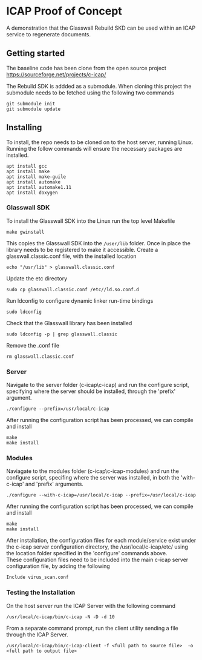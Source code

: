 # ICAP Proof of Concept
A demonstration that the Glasswall Rebuild SKD can be used within an ICAP service to regenerate documents.

## Getting started
The baseline code has been clone from the open source project
https://sourceforge.net/projects/c-icap/

The Rebuild SDK is addded as a submodule. When cloning this project the submodule needs to be fetched using the following two commands
```
git submodule init
git submodule update
```
## Installing

To install, the repo needs to be cloned on to the host server, running Linux.
Running the follow commands will ensure the necessary packages are installed.
```
apt install gcc
apt install make
apt install make-guile
apt install automake
apt install automake1.11
apt install doxygen
```

### Glasswall SDK
To install the Glasswall SDK into the Linux run the top level Makefile
```
make gwinstall
```
This copies the Glasswall SDK into the ```/user/lib``` folder.
Once in place the library needs to be registered to make it accessible.
Create a glasswall.classic.conf file, with the installed location
```
echo "/usr/lib" > glasswall.classic.conf
```
Update the etc directory
```
sudo cp glasswall.classic.conf /etc//ld.so.conf.d
```
Run ldconfig to configure dynamic linker run-time bindings
```
sudo ldconfig
```

Check that the Glasswall library has been installed
```
sudo ldconfig -p | grep glasswall.classic
```

Remove the .conf file
```
rm glasswall.classic.conf
```


### Server

Navigate to the server folder (c-icap\c-icap) and run the configure script, specifying where the server should be installed, through the 'prefix' argument.
```
./configure --prefix=/usr/local/c-icap
```
After running the configuration script has been processed, we can compile and install
```
make 
make install
```

### Modules

Naviagate to the modules folder (c-icap\c-icap-modules) and run the configure script, specifing where the server was installed, in both the 'with-c-icap' and 'prefix' arguments.
```
./configure --with-c-icap=/usr/local/c-icap --prefix=/usr/local/c-icap
```
After running the configuration script has been processed, we can compile and install
```
make 
make install
```

After installation, the configuration files for each module/service exist under the c-icap server configuration directory, the /usr/local/c-icap/etc/ using the location folder specified in the 'configure' commands above.  
These configuration files need to be included into the main c-icap server configuration file, by adding the following 
```
Include virus_scan.conf
```

### Testing the Installation

On the host server run the ICAP Server with the following command
```
/usr/local/c-icap/bin/c-icap -N -D -d 10
```

From a separate command prompt, run the client utility sending a file through the ICAP Server.
```
/usr/local/c-icap/bin/c-icap-client -f <full path to source file>  -o <full path to output file>
```

